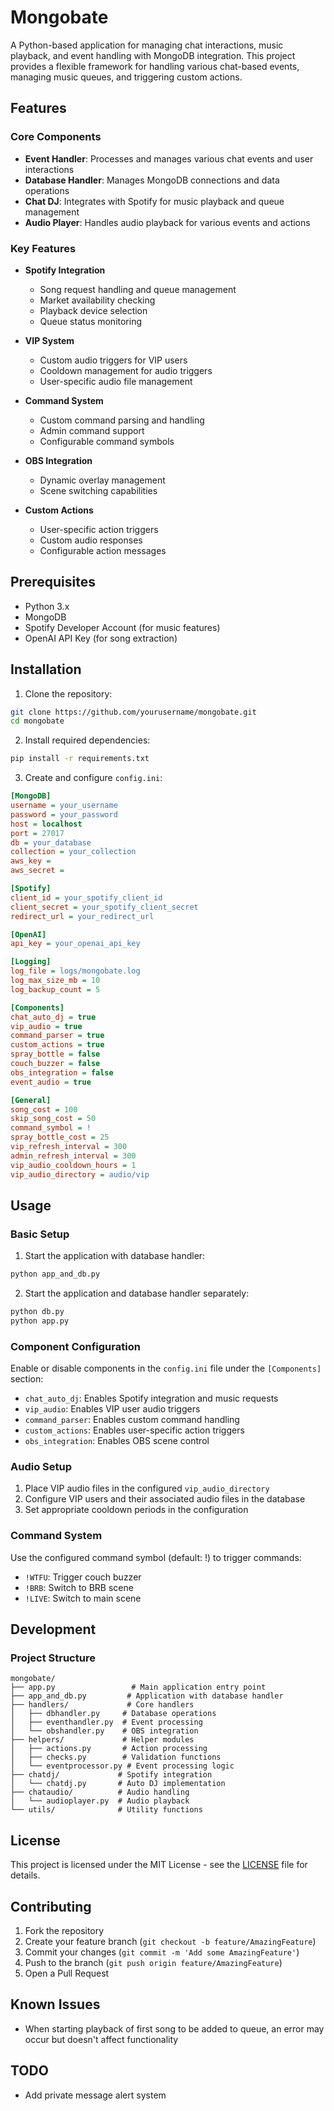 # Mongobate

A Python-based application for managing chat interactions, music playback, and event handling with MongoDB integration. This project provides a flexible framework for handling various chat-based events, managing music queues, and triggering custom actions.

## Features

### Core Components
- **Event Handler**: Processes and manages various chat events and user interactions
- **Database Handler**: Manages MongoDB connections and data operations
- **Chat DJ**: Integrates with Spotify for music playback and queue management
- **Audio Player**: Handles audio playback for various events and actions

### Key Features
- **Spotify Integration**
  - Song request handling and queue management
  - Market availability checking
  - Playback device selection
  - Queue status monitoring
  
- **VIP System**
  - Custom audio triggers for VIP users
  - Cooldown management for audio triggers
  - User-specific audio file management
  
- **Command System**
  - Custom command parsing and handling
  - Admin command support
  - Configurable command symbols
  
- **OBS Integration**
  - Dynamic overlay management
  - Scene switching capabilities
  
- **Custom Actions**
  - User-specific action triggers
  - Custom audio responses
  - Configurable action messages

## Prerequisites

- Python 3.x
- MongoDB
- Spotify Developer Account (for music features)
- OpenAI API Key (for song extraction)

## Installation

1. Clone the repository:
```bash
git clone https://github.com/yourusername/mongobate.git
cd mongobate
```

2. Install required dependencies:
```bash
pip install -r requirements.txt
```

3. Create and configure `config.ini`:
```ini
[MongoDB]
username = your_username
password = your_password
host = localhost
port = 27017
db = your_database
collection = your_collection
aws_key = 
aws_secret = 

[Spotify]
client_id = your_spotify_client_id
client_secret = your_spotify_client_secret
redirect_url = your_redirect_url

[OpenAI]
api_key = your_openai_api_key

[Logging]
log_file = logs/mongobate.log
log_max_size_mb = 10
log_backup_count = 5

[Components]
chat_auto_dj = true
vip_audio = true
command_parser = true
custom_actions = true
spray_bottle = false
couch_buzzer = false
obs_integration = false
event_audio = true

[General]
song_cost = 100
skip_song_cost = 50
command_symbol = !
spray_bottle_cost = 25
vip_refresh_interval = 300
admin_refresh_interval = 300
vip_audio_cooldown_hours = 1
vip_audio_directory = audio/vip
```

## Usage

### Basic Setup

1. Start the application with database handler:
```bash
python app_and_db.py
```

2. Start the application and database handler separately:
```bash
python db.py
python app.py
```

### Component Configuration

Enable or disable components in the `config.ini` file under the `[Components]` section:
- `chat_auto_dj`: Enables Spotify integration and music requests
- `vip_audio`: Enables VIP user audio triggers
- `command_parser`: Enables custom command handling
- `custom_actions`: Enables user-specific action triggers
- `obs_integration`: Enables OBS scene control

### Audio Setup

1. Place VIP audio files in the configured `vip_audio_directory`
2. Configure VIP users and their associated audio files in the database
3. Set appropriate cooldown periods in the configuration

### Command System

Use the configured command symbol (default: !) to trigger commands:
- `!WTFU`: Trigger couch buzzer
- `!BRB`: Switch to BRB scene
- `!LIVE`: Switch to main scene

## Development

### Project Structure
```
mongobate/
├── app.py                 # Main application entry point
├── app_and_db.py         # Application with database handler
├── handlers/             # Core handlers
│   ├── dbhandler.py     # Database operations
│   ├── eventhandler.py  # Event processing
│   └── obshandler.py    # OBS integration
├── helpers/             # Helper modules
│   ├── actions.py       # Action processing
│   ├── checks.py        # Validation functions
│   └── eventprocessor.py # Event processing logic
├── chatdj/             # Spotify integration
│   └── chatdj.py       # Auto DJ implementation
├── chataudio/          # Audio handling
│   └── audioplayer.py  # Audio playback
└── utils/              # Utility functions
```

## License

This project is licensed under the MIT License - see the [LICENSE](LICENSE) file for details.

## Contributing

1. Fork the repository
2. Create your feature branch (`git checkout -b feature/AmazingFeature`)
3. Commit your changes (`git commit -m 'Add some AmazingFeature'`)
4. Push to the branch (`git push origin feature/AmazingFeature`)
5. Open a Pull Request

## Known Issues

- When starting playback of first song to be added to queue, an error may occur but doesn't affect functionality

## TODO
- Add private message alert system
